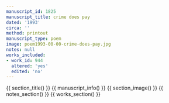 ```yaml
---
manuscript_id: 1825
manuscript_title: crime does pay
dated: '1993'
circa: ''
method: printout
manuscript_type: poem
image: poem1993-00-00-crime-does-pay.jpg
notes: null
works_included:
- work_id: 944
  altered: 'yes'
  edited: 'no'
---
```


{{ section_title() }}
{{ manuscript_info() }}
{{ section_image() }}
{{ notes_section() }}
{{ works_section() }}
